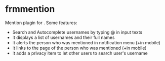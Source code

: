 # frmmention
Mention plugin for .
Some features:
 - Search and Autocomplete usernames by typing @ in input texts
 - It displays a list of usernames and their full names
 - It alerts the person who was mentioned in notification menu (+in mobile)
 - It links to the page of the person who was mentioned (+in mobile)
 - It adds a privacy item to let other users to search user's username

